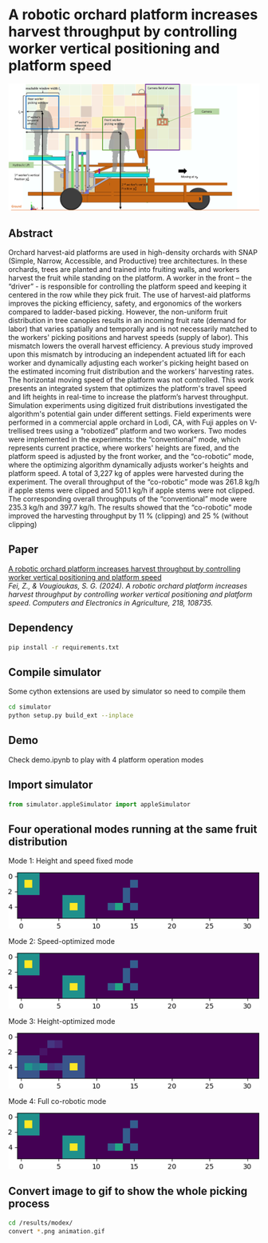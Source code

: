 # A robotic orchard platform increases harvest throughput by controlling worker vertical positioning and platform speed
![platform](./img/platform.jpg)

## Abstract
Orchard harvest-aid platforms are used in high-density orchards with SNAP (Simple, Narrow, Accessible, and Productive) tree architectures. In these orchards, trees are planted and trained into fruiting walls, and workers harvest the fruit while standing on the platform. A worker in the front – the “driver” - is responsible for controlling the platform speed and keeping it centered in the row while they pick fruit. The use of harvest-aid platforms improves the picking efficiency, safety, and ergonomics of the workers compared to ladder-based picking. However, the non-uniform fruit distribution in tree canopies results in an incoming fruit rate (demand for labor) that varies spatially and temporally and is not necessarily matched to the workers' picking positions and harvest speeds (supply of labor). This mismatch lowers the overall harvest efficiency. A previous study improved upon this mismatch by introducing an independent actuated lift for each worker and dynamically adjusting each worker's picking height based on the estimated incoming fruit distribution and the workers’ harvesting rates. The horizontal moving speed of the platform was not controlled. This work presents an integrated system that optimizes the platform's travel speed and lift heights in real-time to increase the platform’s harvest throughput. Simulation experiments using digitized fruit distributions investigated the algorithm's potential gain under different settings. Field experiments were performed in a commercial apple orchard in Lodi, CA, with Fuji apples on V-trellised trees using a “robotized” platform and two workers. Two modes were implemented in the experiments: the “conventional” mode, which represents current practice, where workers' heights are fixed, and the platform speed is adjusted by the front worker, and the “co-robotic” mode, where the optimizing algorithm dynamically adjusts worker's heights and platform speed. A total of 3,227 kg of apples were harvested during the experiment. The overall throughput of the “co-robotic” mode was 261.8 kg/h if apple stems were clipped and 501.1 kg/h if apple stems were not clipped. The corresponding overall throughputs of the “conventional” mode were 235.3 kg/h and 397.7 kg/h. The results showed that the “co-robotic” mode improved the harvesting throughput by 11 % (clipping) and 25 % (without clipping)

## Paper 
[A robotic orchard platform increases harvest throughput by controlling worker vertical positioning and platform speed](https://www.sciencedirect.com/science/article/pii/S0168169924001261)  
*Fei, Z., & Vougioukas, S. G. (2024). A robotic orchard platform increases harvest throughput by controlling worker vertical positioning and platform speed. Computers and Electronics in Agriculture, 218, 108735.*

## Dependency
```bash
pip install -r requirements.txt
```

## Compile simulator
Some cython extensions are used by simulator so need to compile them
``` bash
cd simulator
python setup.py build_ext --inplace
``` 

## Demo 
Check demo.ipynb to play with 4 platform operation modes

## Import simulator
```python
from simulator.appleSimulator import appleSimulator
```

## Four operational modes running at the same fruit distribution
Mode 1: Height and speed fixed mode 

![alt text](./img/mode1.gif)

Mode 2: Speed-optimized mode 

![alt text](./img/mode2.gif)

Mode 3: Height-optimized mode 

![alt text](./img/mode3.gif)

Mode 4: Full co-robotic mode 

![alt text](./img/mode4.gif)

## Convert image to gif to show the whole picking process
```bash
cd /results/modex/
convert *.png animation.gif
```
